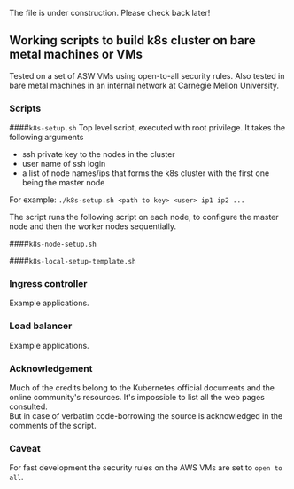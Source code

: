 The file is under construction.  Please check back later!

## Working scripts to build k8s cluster on bare metal machines or VMs

Tested on a set of ASW VMs using open-to-all security
rules.  Also tested in bare metal machines in an internal network at Carnegie Mellon University.

### Scripts

####```k8s-setup.sh```
Top level script, executed with root privilege.  It takes the following
arguments
* ssh private key to the nodes in the cluster
* user name of ssh login
* a list of node names/ips that forms the k8s cluster with the first one being the master
node

For example: ```./k8s-setup.sh <path to key> <user> ip1 ip2 ...```

The script runs the following script on each node, to configure the master node and then
the worker nodes sequentially.

####```k8s-node-setup.sh```
 
####```k8s-local-setup-template.sh```

### Ingress controller

Example applications.

### Load balancer

Example applications.

### Acknowledgement

Much of the credits belong to the Kubernetes official documents and the online
community's resources.  It's impossible to list all the web pages consulted.  
But in case of verbatim code-borrowing the source is acknowledged in the comments
 of the script.

### Caveat

For fast development the security rules on the AWS VMs are set to `open to all`. 

